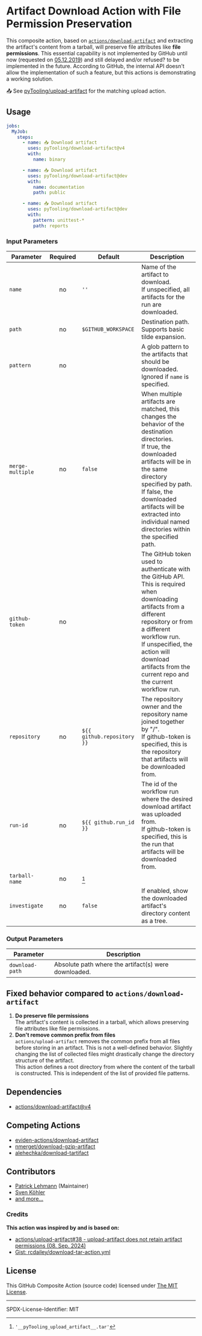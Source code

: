 # Artifact Download Action with File Permission Preservation

This composite action, based on [`actions/download-artifact`](https://github.com/actions/download-artifact) and
extracting the artifact's content from a tarball, will preserve file attributes like **file permissions**. This
essential capability is not implemented by GitHub until now (requested on [05.12.2019](https://github.com/actions/upload-artifact/issues/38))
and still delayed and/or refused? to be implemented in the future. According to GitHub, the internal API doesn't allow
the implementation of such a feature, but this actions is demonstrating a working solution.

📤 See [pyTooling/upload-artifact](https://github.com/pyTooling/upload-artifact) for the matching upload action.


## Usage

```yaml
jobs:
  MyJob:
    steps:
      - name: 📥 Download artifact
        uses: pyTooling/download-artifact@v4
        with:
          name: binary

      - name: 📥 Download artifact
        uses: pyTooling/download-artifact@dev
        with:
          name: documentation
          path: public

      - name: 📥 Download artifact
        uses: pyTooling/download-artifact@dev
        with:
          pattern: unittest-*
          path: reports
```


### Input Parameters

| Parameter        | Required | Default                    | Description                                                                                                                                                                                                                                                                                                 |
|------------------|:--------:|----------------------------|-------------------------------------------------------------------------------------------------------------------------------------------------------------------------------------------------------------------------------------------------------------------------------------------------------------|
| `name`           |    no    | `''`                       | Name of the artifact to download.<br>If unspecified, all artifacts for the run are downloaded.                                                                                                                                                                                                              |
| `path`           |    no    | `$GITHUB_WORKSPACE`        | Destination path. Supports basic tilde expansion.                                                                                                                                                                                                                                                           |
| `pattern`        |    no    |                            | A glob pattern to the artifacts that should be downloaded.<br>Ignored if `name` is specified.                                                                                                                                                                                                               |
| `merge-multiple` |    no    | `false`                    | When multiple artifacts are matched, this changes the behavior of the destination directories.<br> If true, the downloaded artifacts will be in the same directory specified by path.<br> If false, the downloaded artifacts will be extracted into individual named directories within the specified path. |
| `github-token`   |    no    |                            | The GitHub token used to authenticate with the GitHub API.<br> This is required when downloading artifacts from a different repository or from a different workflow run.<br> If unspecified, the action will download artifacts from the current repo and the current workflow run.                         |
| `repository`     |    no    | `${{ github.repository }}` | The repository owner and the repository name joined together by "/".<br> If github-token is specified, this is the repository that artifacts will be downloaded from.                                                                                                                                       |
| `run-id`         |    no    | `${{ github.run_id }}`     | The id of the workflow run where the desired download artifact was uploaded from.<br> If github-token is specified, this is the run that artifacts will be downloaded from.                                                                                                                                 |
| `tarball-name`   |    no    | [^1]                       |                                                                                                                                                                                                                                                                                                             |
| `investigate`    |    no    | `false`                    | If enabled, show the downloaded artifact's directory content as a tree.                                                                                                                                                                                                                                     |

[^1]: `'__pyTooling_upload_artifact__.tar'`


### Output Parameters

| Parameter       | Description                                          |
|-----------------|------------------------------------------------------|
| `download-path` | Absolute path where the artifact(s) were downloaded. |


## Fixed behavior compared to `actions/download-artifact`

1. **Do preserve file permissions**  
   The artifact's content is collected in a tarball, which allows preserving file attributes like file permissions.
2. **Don't remove common prefix from files**  
   `actions/upload-artifact` removes the common prefix from all files before storing in an artifact. This is not a
   well-defined behavior. Slightly changing the list of collected files might drastically change the directory structure
   of the artifact.  
   This action defines a root directory from where the content of the tarball is constructed. This is independent of the
   list of provided file patterns.


## Dependencies

* [actions/download-artifact@v4](https://github.com/actions/download-artifact)

## Competing Actions

* [eviden-actions/download-artifact](https://github.com/eviden-actions/download-artifact)
* [nmerget/download-gzip-artifact](https://github.com/nmerget/download-gzip-artifact)
* [alehechka/download-tartifact](https://github.com/alehechka/download-tartifact)

## Contributors

* [Patrick Lehmann](https://GitHub.com/Paebbels) (Maintainer)
* [Sven Köhler](https://GitHub.com/skoehler)
* [and more...](https://GitHub.com/pyTooling/upload-artifact/graphs/contributors)

### Credits

**This action was inspired by and is based on:**
 * [actions/upload-artifact#38 - upload-artifact does not retain artifact permissions (08. Sep. 2024)](https://github.com/actions/upload-artifact/issues/38#issuecomment-2336484584)
 * [Gist: 
rcdailey/download-tar-action.yml](https://gist.github.com/rcdailey/cd3437bb2c63647126aa5740824b2a4f)


## License

This GitHub Composite Action (source code) licensed under [The MIT License](LICENSE.md).

---

SPDX-License-Identifier: MIT
